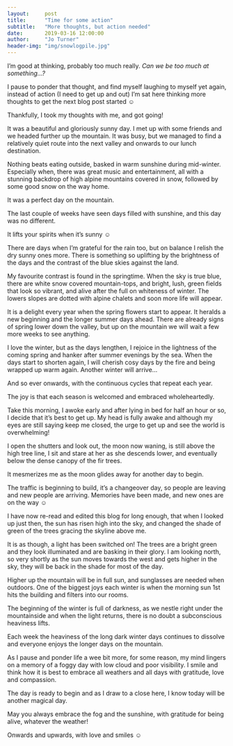 ```yaml
---
layout:     post
title:      "Time for some action"
subtitle:   "More thoughts, but action needed"
date:       2019-03-16 12:00:00
author:     "Jo Turner"
header-img: "img/snowlogpile.jpg"
---
```

I’m good at thinking, probably too much really. *Can we be too much at something…?*

I pause to ponder that thought, and find myself laughing to myself yet again, instead of action (I need to get up and out) I’m sat here thinking more thoughts to get the next blog post started ☺

Thankfully, I took my thoughts with me, and got going!

It was a beautiful and gloriously sunny day. I met up with some friends and we headed further up the mountain. It was busy, but we managed to find a relatively quiet route into the next valley and onwards to our lunch destination.

Nothing beats eating outside, basked in warm sunshine during mid-winter. Especially when, there was great music and entertainment, all with a stunning backdrop of high alpine mountains covered in snow, followed by some good snow on the way home. 

It was a perfect day on the mountain.

The last couple of weeks have seen days filled with sunshine, and this day was no different. 

It lifts your spirits when it’s sunny ☺

There are days when I’m grateful for the rain too, but on balance I relish the dry sunny ones more. There is something so uplifting by the brightness of the days and the contrast of the blue skies against the land.

My favourite contrast is found in the springtime. When the sky is true blue, there are white snow covered mountain-tops, and bright, lush, green fields that look so vibrant, and alive after the full on whiteness of winter. The lowers slopes are dotted with alpine chalets and soon more life will appear.

It is a delight every year when the spring flowers start to appear. It heralds a new beginning and the longer summer days ahead. There are already signs of spring lower down the valley, but up on the mountain we will wait a few more weeks to see anything.

I love the winter, but as the days lengthen, I rejoice in the lightness of the coming spring and hanker after summer evenings by the sea. When the days start to shorten again, I will cherish cosy days by the fire and being wrapped up warm again. Another winter will arrive…

And so ever onwards, with the continuous cycles that repeat each year.

The joy is that each season is welcomed and embraced wholeheartedly.

Take this morning, I awoke early and after lying in bed for half an hour or so, I decide that it’s best to get up. My head is fully awake and although my eyes are still saying keep me closed, the urge to get up and see the world is overwhelming!

I open the shutters and look out, the moon now waning, is still above the high tree line, I sit and stare at her as she descends lower, and eventually below the dense canopy of the fir trees. 

It mesmerizes me as the moon glides away for another day to begin.

The traffic is beginning to build, it’s a changeover day, so people are leaving and new people are arriving. Memories have been made, and new ones are on the way ☺

I have now re-read and edited this blog for long enough, that when I looked up just then, the sun has risen high into the sky, and changed the shade of green of the trees gracing the skyline above me.

It is as though, a light has been switched on! The trees are a bright green and they look illuminated and are basking in their glory. I am looking north, so very shortly as the sun moves towards the west and gets higher in the sky, they will be back in the shade for most of the day.

Higher up the mountain will be in full sun, and sunglasses are needed when outdoors. One of the biggest joys each winter is when the morning sun 1st hits the building and filters into our rooms.

The beginning of the winter is full of darkness, as we nestle right under the mountainside and when the light returns, there is no doubt a subconscious heaviness lifts. 

Each week the heaviness of the long dark winter days continues to dissolve and everyone enjoys the longer days on the mountain.

As I pause and ponder life a wee bit more, for some reason, my mind lingers on a memory of a foggy day with low cloud and poor visibility. I smile and think how it is best to embrace all weathers and all days with gratitude, love and compassion.

The day is ready to begin and as I draw to a close here, I know today will be another magical day.

May you always embrace the fog and the sunshine, with gratitude for being alive, whatever the weather! 

Onwards and upwards, with love and smiles ☺

